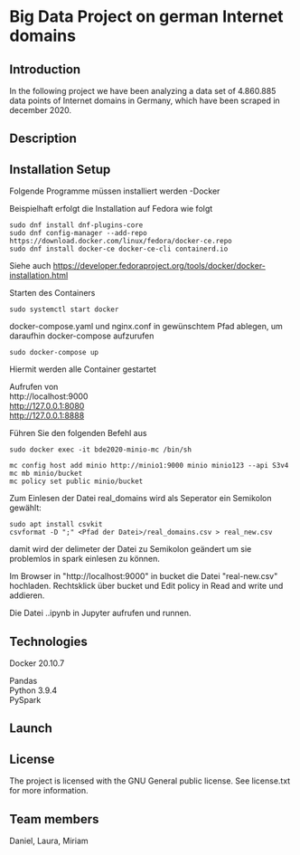 # Big Data Project on german Internet domains

## Introduction
In the following project we have been analyzing a data set of 4.860.885 data points of Internet domains in Germany, which have been scraped in december 2020.

## Description

## Installation Setup

Folgende Programme müssen installiert werden
-Docker


Beispielhaft erfolgt die Installation auf Fedora wie folgt
```
sudo dnf install dnf-plugins-core  
sudo dnf config-manager --add-repo https://download.docker.com/linux/fedora/docker-ce.repo  
sudo dnf install docker-ce docker-ce-cli containerd.io  
```
Siehe auch https://developer.fedoraproject.org/tools/docker/docker-installation.html  

 
Starten des Containers
```
sudo systemctl start docker
```
docker-compose.yaml und nginx.conf in gewünschtem Pfad ablegen, um daraufhin docker-compose aufzurufen
```
sudo docker-compose up  
```
Hiermit werden alle Container gestartet  

Aufrufen von   
http://localhost:9000  
http://127.0.0.1:8080  
http://127.0.0.1:8888   

Führen Sie den folgenden Befehl aus  
```
sudo docker exec -it bde2020-minio-mc /bin/sh   

mc config host add minio http://minio1:9000 minio minio123 --api S3v4   
mc mb minio/bucket  
mc policy set public minio/bucket  
```

Zum Einlesen der Datei real_domains wird als Seperator ein Semikolon gewählt:
```
sudo apt install csvkit
csvformat -D ";" <Pfad der Datei>/real_domains.csv > real_new.csv 
```
damit wird der delimeter der Datei zu Semikolon geändert um sie problemlos in spark einlesen zu können.

Im Browser in "http://localhost:9000" in bucket die Datei "real-new.csv" hochladen. Rechtsklick über bucket und Edit policy in Read and write und addieren.

Die Datei ..ipynb in Jupyter aufrufen und runnen.



## Technologies

Docker 20.10.7 

Pandas  
Python 3.9.4  
PySpark  

## Launch

## License
The project is licensed with the GNU General public license. See license.txt for more information. 


## Team members
Daniel, Laura, Miriam





